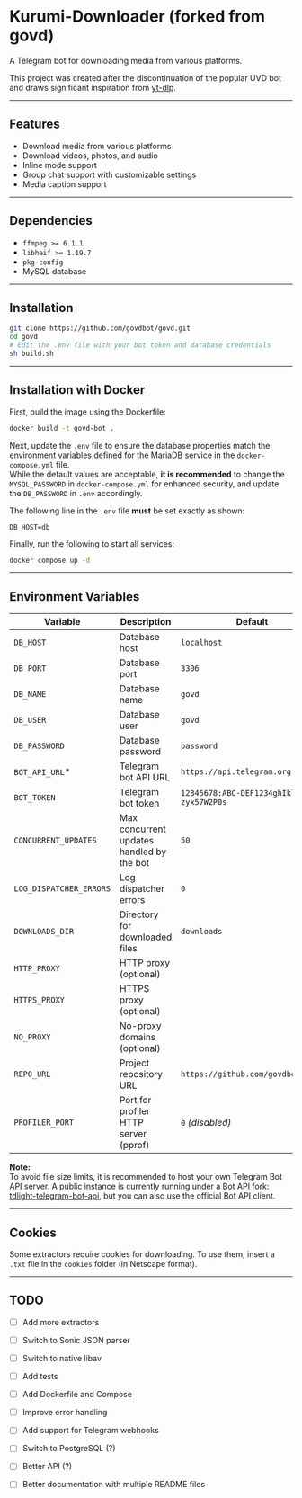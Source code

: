 # Kurumi-Downloader (forked from govd)

A Telegram bot for downloading media from various platforms.

This project was created after the discontinuation of the popular UVD bot and draws significant inspiration from [yt-dlp](https://github.com/yt-dlp/yt-dlp).

---

## Features

- Download media from various platforms  
- Download videos, photos, and audio  
- Inline mode support  
- Group chat support with customizable settings  
- Media caption support  

---

## Dependencies

- `ffmpeg >= 6.1.1`  
- `libheif >= 1.19.7`  
- `pkg-config`  
- MySQL database  

---

## Installation

```bash
git clone https://github.com/govdbot/govd.git
cd govd
# Edit the .env file with your bot token and database credentials
sh build.sh
```

---

## Installation with Docker

First, build the image using the Dockerfile:

```bash
docker build -t govd-bot .
```

Next, update the `.env` file to ensure the database properties match the environment variables defined for the MariaDB service in the `docker-compose.yml` file.  
While the default values are acceptable, **it is recommended** to change the `MYSQL_PASSWORD` in `docker-compose.yml` for enhanced security, and update the `DB_PASSWORD` in `.env` accordingly.

The following line in the `.env` file **must** be set exactly as shown:

```env
DB_HOST=db
```

Finally, run the following to start all services:

```bash
docker compose up -d
```

---

## Environment Variables

| Variable                | Description                                        | Default                                |
|-------------------------|----------------------------------------------------|----------------------------------------|
| `DB_HOST`              | Database host                                      | `localhost`                            |
| `DB_PORT`              | Database port                                      | `3306`                                 |
| `DB_NAME`              | Database name                                      | `govd`                                 |
| `DB_USER`              | Database user                                      | `govd`                                 |
| `DB_PASSWORD`          | Database password                                  | `password`                             |
| `BOT_API_URL`*         | Telegram bot API URL                               | `https://api.telegram.org`             |
| `BOT_TOKEN`            | Telegram bot token                                 | `12345678:ABC-DEF1234ghIkl-zyx57W2P0s` |
| `CONCURRENT_UPDATES`  | Max concurrent updates handled by the bot          | `50`                                   |
| `LOG_DISPATCHER_ERRORS` | Log dispatcher errors                              | `0`                                    |
| `DOWNLOADS_DIR`       | Directory for downloaded files                     | `downloads`                            |
| `HTTP_PROXY`          | HTTP proxy (optional)                              |                                        |
| `HTTPS_PROXY`         | HTTPS proxy (optional)                             |                                        |
| `NO_PROXY`            | No-proxy domains (optional)                        |                                        |
| `REPO_URL`            | Project repository URL                             | `https://github.com/govdbot/govd`      |
| `PROFILER_PORT`       | Port for profiler HTTP server (pprof)              | `0` _(disabled)_                       |

**Note:**  
To avoid file size limits, it is recommended to host your own Telegram Bot API server. A public instance is currently running under a Bot API fork: [tdlight-telegram-bot-api](https://github.com/tdlight-team/tdlight-telegram-bot-api), but you can also use the official Bot API client.

---

## Cookies

Some extractors require cookies for downloading. To use them, insert a `.txt` file in the `cookies` folder (in Netscape format).

---

## TODO

- [ ] Add more extractors
- [ ] Switch to Sonic JSON parser
- [ ] Switch to native libav
- [ ] Add tests
- [ ] Add Dockerfile and Compose
- [ ] Improve error handling
- [ ] Add support for Telegram webhooks
- [ ] Switch to PostgreSQL (?)
- [ ] Better API (?)
- [ ] Better documentation with multiple README files

